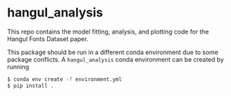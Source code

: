 # hangul_analysis

This repo contains the model fitting, analysis, and plotting code for the Hangul Fonts Dataset paper.

This package should be run in a different conda environment due to some package conflicts. A
`hangul_analysis` conda environment can be created by running

```bash
$ conda env create -f environment.yml
$ pip install .
```
